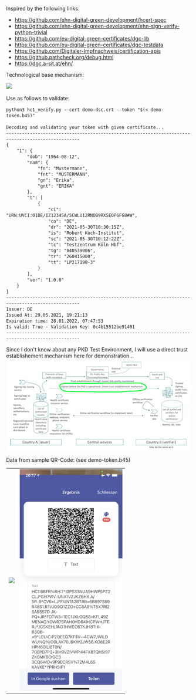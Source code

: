 Inspired by the following links:

- https://github.com/ehn-digital-green-development/hcert-spec
- https://github.com/ehn-digital-green-development/ehn-sign-verify-python-trivial
- https://github.com/eu-digital-green-certificates/dgc-lib
- https://github.com/eu-digital-green-certificates/dgc-testdata
- https://github.com/Digitaler-Impfnachweis/certification-apis
- https://github.pathcheck.org/debug.html
- https://dgc.a-sit.at/ehn/

Technological base mechanism:

<img src="https://github.com/ehn-digital-green-development/hcert-spec/blob/main/overview.png"/>

Use as follows to validate:

    python3 hc1_verify.py --cert demo-dsc.crt --token "$(< demo-token.b45)"

    Decoding and validating your token with given certificate...
    --------------------------------------------------------------------------------------------------
    {
        "1": {
            "dob": "1964-08-12",
            "nam": {
                "fn": "Mustermann",
                "fnt": "MUSTERMANN",
                "gn": "Erika",
                "gnt": "ERIKA"
            },
            "t": [
                {
                    "ci": "URN:UVCI:01DE/IZ12345A/5CWLU12RNOB9RXSEOP6FG8#W",
                    "co": "DE",
                    "dr": "2021-05-30T10:30:15Z",
                    "is": "Robert Koch-Institut",
                    "sc": "2021-05-30T10:12:22Z",
                    "tc": "Testzentrum Köln Hbf",
                    "tg": "840539006",
                    "tr": "260415000",
                    "tt": "LP217198-3"
                }
            ],
            "ver": "1.0.0"
        }
    }
    --------------------------------------------------------------------------------------------------
    Issuer: DE
    Issued At: 29.05.2021, 19:21:13
    Expiration time: 28.01.2022, 07:47:53
    Is valid: True - Validation Key: 0c4b15512be91401
    --------------------------------------------------------------------------------------------------
    
Since I don't know about any PKD Test Environment, I will use a direct trust establishement mechanism here for demonstration...
<img src="./images/trust-framework_interoperability_certificates.png" width="1000"/>
    
Data from sample QR-Code: (see demo-token.b45)
<table>
  <tbody>
    <tr>
      <td><img src="./images/AF54E9D9-255E-4C5A-85E2-A923D0491D5A.png" width="280"/></td>
      <td><img src="./images/8DF9B1FB-9C12-4CCD-9562-858B2D0FB84B.png" width="280"/></td>
    </tr>
  </tbody>
</table>
